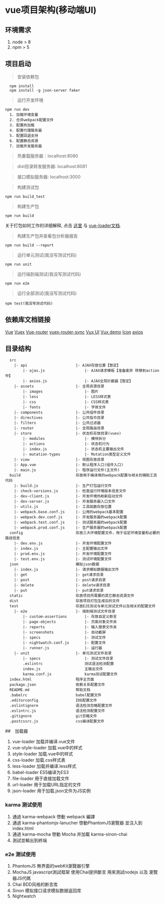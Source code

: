 # vue项目架构(移动端UI)

## 环境需求
1. node > 8
2. npm > 5

## 项目启动

> 安装依赖包
```
  npm install
  npm install -g json-server faker
```
> 运行开发环境
```
npm run dev
  1. 加载环境变量
  2. 合并webpack配置文件
  3. 配置热加载
  4. 配置代理服务器
  5. 配置回退支持
  6. 配置静态资源
  7. 加载开发服务器
```
> 热重载服务器：localhost:8080

> dist目录转发服务器: localhost:8081

> 接口模拟服务器: localhost:3000

> 构建测试包
```
npm run build_test
```
> 构建生产包
```
npm run build
```
关于打包如何工作的详细解释, 点击 [这里](http://vuejs-templates.github.io/webpack/) 与 [vue-loader文档](http://vuejs.github.io/vue-loader).
> 构建生产包并查看包分析器报告

```
npm run build --report
```

> 运行单元测试(我没写测试代码)
```
npm run unit
```

> 运行端到端测试(我没写测试代码)
```
npm run e2e
```
> 运行全部测试(我没写测试代码)
```
npm test(我没写测试代码)
```

## 依赖库文档链接

[Vue](https://cn.vuejs.org/v2/api/#vm-mount)
[Vuex](https://vuex.vuejs.org/zh-cn/)
[Vue-router](https://router.vuejs.org/zh-cn/)
[vuex-router-sync](https://github.com/vuejs/vuex-router-sync)
[Vux UI](https://vux.li/#/zh-CN/components)
[Vux demo](https://vux.li/demos/v2/#/demo)
[Icon](http://fontawesome.io/icons/)
[axios](https://github.com/axios/axios)

## 目录结构
```
  src
    |- api                      |- AJAX存放位置【暂定】
        |- ajas.js                  |- AJAX请求模板【准备废弃 转移到action中】
        |- axios.js                 |- AJAX全局拦截器【暂定】
    |- assets                   |- 全局资源目录
        |- images                   |- 图片
        |- less                     |- LESS样式表
        |- css                      |- CSS样式表
        |- fonts                    |- 字体文件
    |- components               |- 公共组件目录
    |- directives               |- 公共指令目录
    |- filters                  |- 公共过滤器
    |- router                   |- 全局路由目录
    |- store                    |- 状态机存放目录(vuex)
        |- modules                  |- 模块拆分
        |- actions                  |- 状态机行为
        |- index.js                 |- 状态机主要输出文件
        |- mutation-types           |- Mutation类型定义文件
    |- view                     |- 视图存放目录
    |- App.vue                  |- 默认程序入口(组件入口)
    |- main.js                  |- 程序运行文件(主文件)
  build                         存放用于编译用的webpack配置与相关的辅助工具代码
    |- build.js                 |- 生产打包运行文件
    |- check-versions.js        |- 检查运行环境版本信息文件
    |- dev-client.js            |- 开发环境热刷新启动文件
    |- dev-server.js            |- 开发服务器入口文件
    |- utils.js                 |- 工具函数存放位置
    |- webpack.base.conf.js     |- 公用的webpack基本配置
    |- webpack.dev.conf.js      |- 开发服务器的webpack配置
    |- webpack.test.conf.js     |- 测试服务器的webpack配置
    |- webpack.prod.conf.js     |- 生产服务器的webpack配置
  config                        存放三大环境配置文件，用于设定环境变量和必要的路径信息
    |- dev.env.js               |- 开发环境配置文件
    |- index.js                 |- 主配置输出文件
    |- prod.env.js              |- 开发环境配置文件
    |- test.env.js              |- 测试环境配置文件
  json                          模拟json数据
    |- index.js                 |- 请求模拟数据输出文件
    |- get                      |- get请求目录
    |- post                     |- post请求目录
    |- delete                   |- delete请求目录
    |- put                      |- put请求目录
  static                        存放项目所需要的其它静态资源文件
  dist                          存放项目打包生成后的文件
  test                          存放E2E测试与单元测试文件以及相关的配置文件
    |- e2e                      |- 端到端测试文件目录
        |- custom-assertions        |- 存放自定义断言
        |- page-objects             |- 页面对象文件夹
        |- reports                  |- 输入报表文件夹
        |- screenshots              |- 自动截屏
        |- specs                    |- 测试文件
        |- nightwatch.conf.js       |- 配置文件
        |- runner.js                |- 运行器
    |- unit                     |- 单元测试文件目录
        |- specs                    |- 测试文件目录
        .eslintrc                   测试语法检测配置
        index.js                    主输出文件
        karma.conf.js               karma测试配置文件
  index.html                    程序主页面
  package.json                  依赖关系配置文件
  README.md                     帮助文档
  .babelrc                      babel配置文件
  .editorconfig                 IDE配置文件
  .eslintignore                 语法检测忽略配置文件
  .eslintrc.js                  语法检测配置文件
  .gitignore                    git忽略文件
  .postcssrc.js                 css编译配置文件

```
##　加载器
1. vue-loader 加载并编译.vue文件
2. vue-style-loader  加载.vue中的样式
3. style-loader   加载.vue中的样式
4. css-loader 加载.css样式表
5. less-loader 加载并编译.less样式
6. babel-loader ES5编译为ES3
7. file-loader 用于直接加载文件
8. url-loader 用于加载URL指定的文件
9. json-loader 用于加载.json文件为JS实例

### karma 测试使用
1. 通過 karma-webpack 啓動 webpack 編譯
2. 通過 karma-phantomjs-lanucher 啓動PhantomJS瀏覽器 並注入到index.html
3. 通過 karma-mocha 啓動 Mocha 并加載 karma-sinon-chai
4. 測試並輸出到終端

### e2e 测试使用
1. PhantomJS  無界面的webKit瀏覽器引擎
2. MochaJS javascript測試框架 使用Chai提供斷言 用來測試nodejs 以及 瀏覽器JS代碼
3. Chai BDD风格的断言库
4. Sinon 模拟接口请求模拟数据返回库
5. Nightwatch
